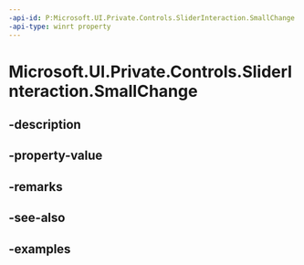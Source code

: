 ```yaml
---
-api-id: P:Microsoft.UI.Private.Controls.SliderInteraction.SmallChange
-api-type: winrt property
---
```


# Microsoft.UI.Private.Controls.SliderInteraction.SmallChange

<!--
public double SmallChange { get; set; }
-->


## -description

## -property-value

## -remarks

## -see-also

## -examples


